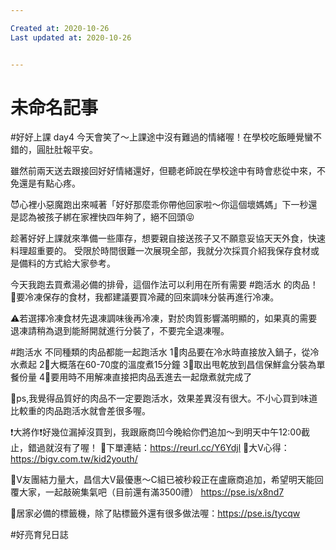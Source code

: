 ```yaml
---

Created at: 2020-10-26
Last updated at: 2020-10-26


---
```


# 未命名記事


#好好上課 day4 今天會笑了～上課途中沒有難過的情緒喔！在學校吃飯睡覺蠻不錯的，圓肚肚報平安。

雖然前兩天送去跟接回好好情緒還好，但聽老師說在學校途中有時會悲從中來，不免還是有點心疼。

😈心裡小惡魔跑出來喊著「好好那麼乖你帶他回家啦～你這個壞媽媽」下一秒還是認為被孩子綁在家裡快四年夠了，絕不回頭😝

趁著好好上課就來準備一些庫存，想要親自接送孩子又不願意妥協天天外食，快速料理超重要的。
受限於時間很難一次展現全部，我就分次採買介紹我保存食材或是備料的方式給大家參考。

今天我跑去買煮湯必備的排骨，這個作法可以利用在所有需要 #跑活水 的肉品！
🔸要冷凍保存的食材，我都建議要買冷藏的回來調味分裝再進行冷凍。

⚠️若選擇冷凍食材先退凍調味後再冷凍，對於肉質影響滿明顯的，如果真的需要退凍請稍為退到能掰開就進行分裝了，不要完全退凍喔。

#跑活水 不同種類的肉品都能一起跑活水
1⃣️肉品要在冷水時直接放入鍋子，從冷水煮起
2⃣️大概落在60-70度的溫度煮15分鐘
3⃣️取出甩乾放到昌信保鮮盒分裝為單餐份量
4⃣️要用時不用解凍直接把肉品丟進去一起燉煮就完成了

🌟ps,我覺得品質好的肉品不一定要跑活水，效果差異沒有很大。不小心買到味道比較重的肉品跑活水就會差很多喔。

❗️大將作❗️好幾位漏掉沒買到，我跟廠商凹今晚給你們追加～到明天中午12:00截止，錯過就沒有了喔！
🔸下單連結：https://reurl.cc/Y6Ydjl
🔸大V心得：https://bigv.com.tw/kid2youth/

📍V友團結力量大，昌信大V最優惠～C組已被秒殺正在盧廠商追加，希望明天能回覆大家，一起敲碗集氣吧（目前還有滿3500禮） https://pse.is/x8nd7

📍居家必備的標籤機，除了貼標籤外還有很多做法喔：https://pse.is/tycqw

#好亮育兒日誌

